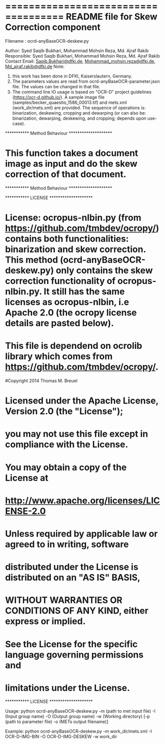 ====================================
README file for Skew Correction component
====================================

Filename : ocrd-anyBaseOCR-deskew.py

Author: Syed Saqib Bukhari, Mohammad Mohsin Reza, Md. Ajraf Rakib
Responsible: Syed Saqib Bukhari, Mohammad Mohsin Reza, Md. Ajraf Rakib
Contact Email: Saqib.Bukhari@dfki.de, Mohammad_mohsin.reza@dfki.de, Md_ajraf.rakib@dfki.de
Note: 
1) this work has been done in DFKI, Kaiserslautern, Germany.
2) The parameters values are read from ocrd-anyBaseOCR-parameter.json file. The values can be changed in that file.
3) The command line IO usage is based on "OCR-D" project guidelines (https://ocr-d.github.io/). A sample image file (samples/becker_quaestio_1586_00013.tif) and mets.xml (work_dir/mets.xml) are provided. The sequence of operations is: binarization, deskewing, cropping and dewarping (or can also be: binarization, dewarping, deskewing, and cropping; depends upon use-case).

*********** Method Behaviour ********************
# This function takes a document image as input and do the skew correction of that document.
*********** Method Behaviour ********************

*********** LICENSE ********************
# License: ocropus-nlbin.py (from https://github.com/tmbdev/ocropy/) contains both functionalities: binarization and skew correction. This method (ocrd-anyBaseOCR-deskew.py) only contains the skew correction functionality of ocropus-nlbin.py. It still has the same licenses as ocropus-nlbin, i.e Apache 2.0 (the ocropy license details are pasted below).
# This file is dependend on ocrolib library which comes from https://github.com/tmbdev/ocropy/. 

#Copyright 2014 Thomas M. Breuel

#   Licensed under the Apache License, Version 2.0 (the "License");
#   you may not use this file except in compliance with the License.
#   You may obtain a copy of the License at

#       http://www.apache.org/licenses/LICENSE-2.0

#   Unless required by applicable law or agreed to in writing, software
#   distributed under the License is distributed on an "AS IS" BASIS,
#   WITHOUT WARRANTIES OR CONDITIONS OF ANY KIND, either express or implied.
#   See the License for the specific language governing permissions and
# limitations under the License.

*********** LICENSE ********************

Usage:
python ocrd-anyBaseOCR-deskew.py -m (path to met input file) -I (Input group name) -O (Output group name) -w (Working directory)
	[-p (path to parameter file) -o (METs output filename)]

Example: 
python ocrd-anyBaseOCR-deskew.py -m work_dir/mets.xml -I OCR-D-IMG-BIN -O OCR-D-IMG-DESKEW -w work_dir
